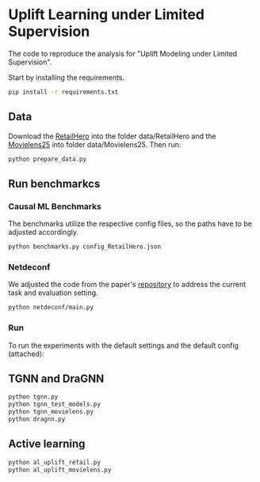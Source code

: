 # Uplift Learning under Limited Supervision

The code to reproduce the analysis for "Uplift Modeling under Limited Supervision".

Start by installing the requirements.
```bash
pip install -r requirements.txt
```

## Data
Download the [RetailHero](https://ods.ai/competitions/x5-retailhero-uplift-modeling/data) into the folder data/RetailHero and the [Movielens25](https://grouplens.org/datasets/movielens/25m/) into folder data/Movielens25.
Then run:

```bash
python prepare_data.py
```

## Run benchmarkcs

### Causal ML Benchmarks
The benchmarks utilize the respective config files, so the paths have to be adjusted accordingly.

```bash
python benchmarks.py config_RetailHero.json
```

### Netdeconf
We adjusted the code from the paper's [repository](https://github.com/rguo12/network-deconfounder-wsdm20) to address the current task and evaluation setting.

```bash
python netdeconf/main.py 
```

### Run
To run the experiments with the default settings and the default config (attached):

## TGNN and DraGNN

```bash
python tgnn.py
python tgnn_test_models.py
python tgnn_movielens.py
python dragnn.py
```

## Active learning
```bash
python al_uplift_retail.py
python al_uplift_movielens.py
```
